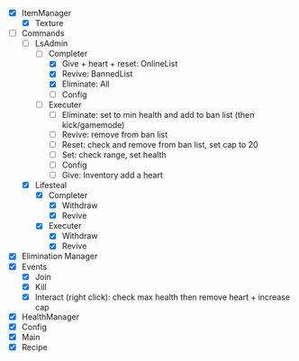 - [x] ItemManager
  - [x] Texture
- [ ] Commands
  - [ ] LsAdmin
    - [ ] Completer
      - [x] Give + heart + reset: OnlineList
      - [x] Revive: BannedList
      - [x] Eliminate: All
      - [ ] Config
    - [ ] Executer
      - [ ] Eliminate: set to min health and add to ban list (then kick/gamemode)
      - [ ] Revive: remove from ban list
      - [ ] Reset: check and remove from ban list, set cap to 20
      - [ ] Set: check range, set health
      - [ ] Config
      - [ ] Give: Inventory add a heart
  - [x] Lifesteal
    - [x] Completer
      - [x] Withdraw
      - [x] Revive
    - [x] Executer
      - [x] Withdraw
      - [x] Revive
- [x] Elimination Manager
- [x] Events
  - [x] Join
  - [x] Kill
  - [x] Interact (right click): check max health then remove heart + increase cap
- [x] HealthManager
- [x] Config
- [x] Main
- [x] Recipe